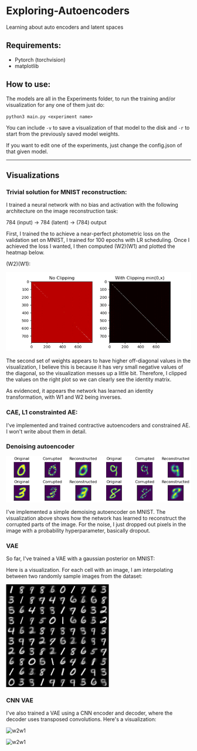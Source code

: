 # Exploring-Autoencoders
Learning about auto encoders and latent spaces

## Requirements:
- Pytorch (torchvision)
- matplotlib


## How to use:
The models are all in the Experiments folder, to run the training and/or visualization for any one of them just do:

`python3 main.py <experiment name>`

You can include `-v` to save a visualization of that model to the disk and `-r` to start from the previously saved model weights.

If you want to edit one of the experiments, just change the config.json of that given model. 

---
## Visualizations

### Trivial solution for MNIST reconstruction:

I trained a neural network with no bias and activation with the following architecture on the image reconstruction task:

784 (input) -> 784 (latent) -> (784) output


First, I trained the to achieve a near-perfect photometric loss on the validation set on MNIST, I trained for 100 epochs with LR scheduling. Once I achieved the loss I wanted,
I then computed (W2)(W1) and plotted the heatmap below. 

(W2)(W1):

![w2w1](https://github.com/AditMeh/Exploring-Autoencoders/blob/main/images/trivialsolution.png)

The second set of weights appears to have higher off-diagonal values in the visualization, I believe this is because it has very small negative values of the diagonal, so the
visualization messes up a little bit. Therefore, I clipped the values on the right plot so we can clearly see the identity matrix.



As evidenced, it appears the network has learned an identity transformation, with W1 and W2 being inverses. 

### CAE, L1 constrainted AE:
I've implemented and trained contractive autoencoders and constrained AE. I won't write about them in detail.


### Denoising autoencoder

![w2w1](https://github.com/AditMeh/Exploring-Autoencoders/blob/main/images/denoising.png)


I've implemented a simple demoising autoencoder on MNIST. The visualization above shows how the network has learned to reconstruct the corrupted parts of the image. For the noise, I just dropped out pixels in the image with a probability hyperparameter, basically dropout. 

### VAE

So far, I've trained a VAE with a gaussian posterior on MNIST:

Here is a visualization. For each cell with an image, I am interpolating between two randomly sample images from the dataset:

![w2w1](https://github.com/AditMeh/Exploring-Autoencoders/blob/main/images/test.gif)


### CNN VAE

I've also trained a VAE using a CNN encoder and decoder, where the decoder uses transposed convolutions. Here's a visualization:

![w2w1](https://github.com/AditMeh/Exploring-Autoencoders/blob/main/images/celeba_small.gif)

![w2w1](https://github.com/AditMeh/Exploring-Autoencoders/blob/main/images/animefacedataset_small.gif)
